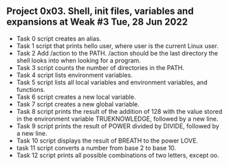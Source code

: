 ## Project 0x03. Shell, init files, variables and expansions at Weak #3 Tue, 28 Jun 2022
- Task 0 script creates an alias.
- Task 1 script that prints hello user, where user is the current Linux user.
- Task 2 Add /action to the PATH. /action should be the last directory the shell looks into when looking for a program.
- Task 3 script counts the number of directories in the PATH.
- Task 4 script lists environment variables.
- Task 5 script lists all local variables and environment variables, and functions.
- Task 6 script creates a new local variable.
- Task 7 script creates a new global variable.
- Task 8 script prints the result of the addition of 128 with the value stored in the environment variable TRUEKNOWLEDGE, followed by a new line.
- Task 9 script prints the result of POWER divided by DIVIDE, followed by a new line.
- Task 10 script displays the result of BREATH to the power LOVE.
- task 11 script converts a number from base 2 to base 10.
- Task 12 script prints all possible combinations of two letters, except oo.
